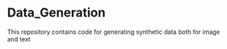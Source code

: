 # Data_Generation

This repository contains code for generating synthetic data both for image and text
